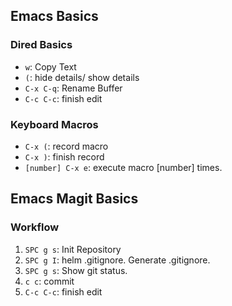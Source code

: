 ## Emacs Basics ##

### Dired Basics ###

- `w`: Copy Text
- `(`: hide details/ show details
- `C-x C-q`: Rename Buffer
- `C-c C-c`: finish edit

### Keyboard Macros ###

- `C-x (`: record macro
- `C-x )`: finish record
- `[number] C-x e`: execute macro [number] times.

## Emacs Magit Basics ##

### Workflow ###

1. `SPC g s`: Init Repository
2. `SPC g I`: helm .gitignore. Generate .gitignore.
3. `SPC g s`: Show git status.
4. `c c`: commit
5. `C-c C-c`: finish edit


